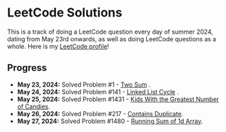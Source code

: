 # LeetCode Solutions

This is a track of doing a LeetCode question every day of summer 2024, dating from May 23rd onwards, as well as doing LeetCode questions as a whole. 
Here is my [LeetCode profile](https://leetcode.com/u/keshankathi/)!

## Progress

- **May 23, 2024:** Solved Problem #1 - [Two Sum](https://leetcode.com/problems/two-sum/description/) .
- **May 24, 2024:** Solved Problem #141 - [Linked List Cycle](https://leetcode.com/problems/linked-list-cycle/description/) .
- **May 25, 2024:** Solved Problem #1431 - [Kids With the Greatest Number of Candies](https://leetcode.com/problems/kids-with-the-greatest-number-of-candies/description/).
- **May 26, 2024:** Solved Problem #217 - [Contains Duplicate](https://leetcode.com/problems/contains-duplicate/description/).
- **May 27, 2024:** Solved Problem #1480 - [Running Sum of 1d Array](https://leetcode.com/problems/running-sum-of-1d-array/description/).


